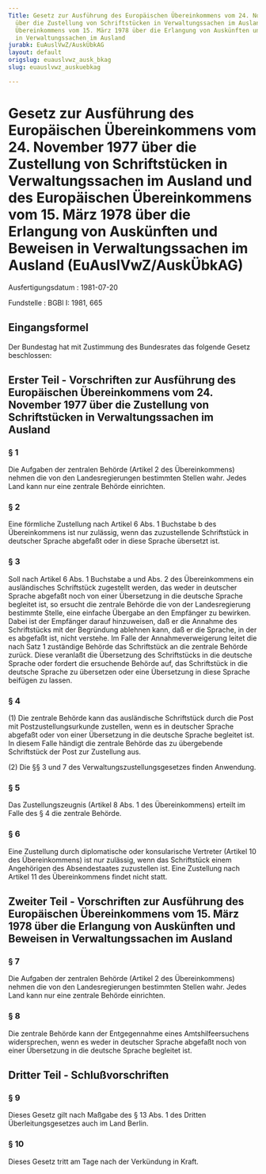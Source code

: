 ```yaml
---
Title: Gesetz zur Ausführung des Europäischen Übereinkommens vom 24. November 1977
  über die Zustellung von Schriftstücken in Verwaltungssachen im Ausland und des Europäischen
  Übereinkommens vom 15. März 1978 über die Erlangung von Auskünften und Beweisen
  in Verwaltungssachen im Ausland
jurabk: EuAuslVwZ/AuskÜbkAG
layout: default
origslug: euauslvwz_ausk_bkag
slug: euauslvwz_auskuebkag

---
```


# Gesetz zur Ausführung des Europäischen Übereinkommens vom 24. November 1977 über die Zustellung von Schriftstücken in Verwaltungssachen im Ausland und des Europäischen Übereinkommens vom 15. März 1978 über die Erlangung von Auskünften und Beweisen in Verwaltungssachen im Ausland (EuAuslVwZ/AuskÜbkAG)

Ausfertigungsdatum
:   1981-07-20

Fundstelle
:   BGBl I: 1981, 665



## Eingangsformel

Der Bundestag hat mit Zustimmung des Bundesrates das folgende Gesetz
beschlossen:


## Erster Teil - Vorschriften zur Ausführung des Europäischen Übereinkommens vom 24. November 1977 über die Zustellung von Schriftstücken in Verwaltungssachen im Ausland



### § 1

Die Aufgaben der zentralen Behörde (Artikel 2 des Übereinkommens)
nehmen die von den Landesregierungen bestimmten Stellen wahr. Jedes
Land kann nur eine zentrale Behörde einrichten.


### § 2

Eine förmliche Zustellung nach Artikel 6 Abs. 1 Buchstabe b des
Übereinkommens ist nur zulässig, wenn das zuzustellende Schriftstück
in deutscher Sprache abgefaßt oder in diese Sprache übersetzt ist.


### § 3

Soll nach Artikel 6 Abs. 1 Buchstabe a und Abs. 2 des Übereinkommens
ein ausländisches Schriftstück zugestellt werden, das weder in
deutscher Sprache abgefaßt noch von einer Übersetzung in die deutsche
Sprache begleitet ist, so ersucht die zentrale Behörde die von der
Landesregierung bestimmte Stelle, eine einfache Übergabe an den
Empfänger zu bewirken. Dabei ist der Empfänger darauf hinzuweisen, daß
er die Annahme des Schriftstücks mit der Begründung ablehnen kann, daß
er die Sprache, in der es abgefaßt ist, nicht verstehe. Im Falle der
Annahmeverweigerung leitet die nach Satz 1 zuständige Behörde das
Schriftstück an die zentrale Behörde zurück. Diese veranlaßt die
Übersetzung des Schriftstücks in die deutsche Sprache oder fordert die
ersuchende Behörde auf, das Schriftstück in die deutsche Sprache zu
übersetzen oder eine Übersetzung in diese Sprache beifügen zu lassen.


### § 4

(1) Die zentrale Behörde kann das ausländische Schriftstück durch die
Post mit Postzustellungsurkunde zustellen, wenn es in deutscher
Sprache abgefaßt oder von einer Übersetzung in die deutsche Sprache
begleitet ist. In diesem Falle händigt die zentrale Behörde das zu
übergebende Schriftstück der Post zur Zustellung aus.

(2) Die §§ 3 und 7 des Verwaltungszustellungsgesetzes finden
Anwendung.


### § 5

Das Zustellungszeugnis (Artikel 8 Abs. 1 des Übereinkommens) erteilt
im Falle des § 4 die zentrale Behörde.


### § 6

Eine Zustellung durch diplomatische oder konsularische Vertreter
(Artikel 10 des Übereinkommens) ist nur zulässig, wenn das
Schriftstück einem Angehörigen des Absendestaates zuzustellen ist.
Eine Zustellung nach Artikel 11 des Übereinkommens findet nicht statt.


## Zweiter Teil - Vorschriften zur Ausführung des Europäischen Übereinkommens vom 15. März 1978 über die Erlangung von Auskünften und Beweisen in Verwaltungssachen im Ausland



### § 7

Die Aufgaben der zentralen Behörde (Artikel 2 des Übereinkommens)
nehmen die von den Landesregierungen bestimmten Stellen wahr. Jedes
Land kann nur eine zentrale Behörde einrichten.


### § 8

Die zentrale Behörde kann der Entgegennahme eines Amtshilfeersuchens
widersprechen, wenn es weder in deutscher Sprache abgefaßt noch von
einer Übersetzung in die deutsche Sprache begleitet ist.


## Dritter Teil - Schlußvorschriften



### § 9

Dieses Gesetz gilt nach Maßgabe des § 13 Abs. 1 des Dritten
Überleitungsgesetzes auch im Land Berlin.


### § 10

Dieses Gesetz tritt am Tage nach der Verkündung in Kraft.

